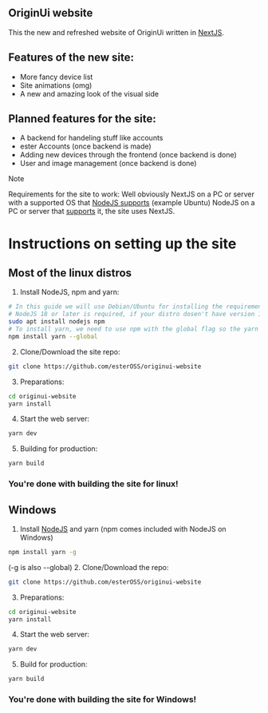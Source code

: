 ## OriginUi website
This the new and refreshed website of OriginUi written in [NextJS](https://nextjs.org).

## Features of the new site:
 - More fancy device list 
 - Site animations (omg)
 - A new and amazing look of the visual side

## Planned features for the site:
 - A backend for handeling stuff like accounts
 - ester Accounts (once backend is made)
 - Adding new devices through the frontend (once backend is done)
 - User and image management (once backend is done)

> [!NOTE]
> Requirements for the site to work:
> Well obviously NextJS on a PC or server with a supported OS that [NodeJS supports](https://docs.datadoghq.com/tracing/trace_collection/compatibility/nodejs/#operating-system-support) (example Ubuntu)
> NodeJS on a PC or server that [supports](https://docs.datadoghq.com/tracing/trace_collection/compatibility/nodejs/#operating-system-support) it, the site uses NextJS. 

# Instructions on setting up the site
## Most of the linux distros
1. Install NodeJS, npm and yarn:
```bash
# In this guide we will use Debian/Ubuntu for installing the requirements. For other distros, document yourself but the package name for NodeJS and npm should be the same.
# NodeJS 18 or later is required, if your distro dosen't have version 18 or later follow this instead to install NodeJS: https://nodejs.org/en/download/package-manager
sudo apt install nodejs npm
# To install yarn, we need to use npm with the global flag so the yarn command will be accessible globally.
npm install yarn --global
```
2. Clone/Download the site repo:
```bash
git clone https://github.com/esterOSS/originui-website
```
3. Preparations:
```bash
cd originui-website
yarn install
```
4. Start the web server:
```bash
yarn dev
```
5. Building for production:
```bash
yarn build
```
### You're done with building the site for linux!
## Windows
1. Install [NodeJS](https://nodejs.org/dist/v21.7.3/node-v21.7.3-x64.msi) and yarn (npm comes included with NodeJS on Windows)
```bash
npm install yarn -g
```
(-g is also --global)
2. Clone/Download the repo:
```bash
git clone https://github.com/esterOSS/originui-website
```
3. Preparations:
```bash
cd originui-website
yarn install
```
4. Start the web server:
```bash
yarn dev
```
5. Build for production:
```bash
yarn build
```
### You're done with building the site for Windows!
